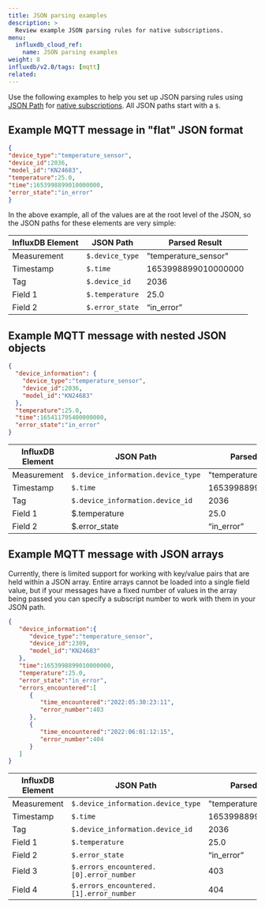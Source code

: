 ```yaml
---
title: JSON parsing examples
description: >
  Review example JSON parsing rules for native subscriptions.
menu:
  influxdb_cloud_ref:
    name: JSON parsing examples
weight: 8
influxdb/v2.0/tags: [mqtt]
related:
---
```


Use the following examples to help you set up JSON parsing rules using [JSON Path](https://jsonpath.com/) 
for [native subscriptions](/influxdb/cloud/write-data/no-code/native-subscriptions). All JSON paths start with a `$`.

## Example MQTT message in "flat" JSON format

```json
{
"device_type":"temperature_sensor",
"device_id":2036,
"model_id":"KN24683",
"temperature":25.0,
"time":1653998899010000000,
"error_state":"in_error"
}
```

 In the above example, all of the values are at the root level of the JSON, so the JSON paths for these elements are very simple:

|InfluxDB Element|JSON Path|Parsed Result|
|---|---|---|
|Measurement|`$.device_type`|"temperature_sensor"|
|Timestamp|`$.time`|1653998899010000000|
|Tag|`$.device_id`|2036|
|Field 1|`$.temperature`|25.0|
|Field 2|`$.error_state`|“in_error”|

## Example MQTT message with nested JSON objects 

```json
{
  "device_information": {
    "device_type":"temperature_sensor",
    "device_id":2036,
    "model_id":"KN24683"
  },
  "temperature":25.0,
  "time":165411795400000000,
  "error_state":"in_error"
}
```

|InfluxDB Element|JSON Path|Parsed Result|
|---|---|---|
|Measurement|`$.device_information.device_type`|"temperature_sensor"|
|Timestamp|`$.time`|1653998899010000000|
|Tag|`$.device_information.device_id`|2036|
|Field 1|$.temperature|25.0|
|Field 2|$.error_state|“in_error”|

## Example MQTT message with JSON arrays
Currently, there is limited support for working with key/value pairs that are held within 
a JSON array. Entire arrays cannot be loaded into a single field value, but if your messages 
have a fixed number of values in the array being passed you can specify a subscript number 
to work with them in your JSON path.


```json
{
   "device_information":{
      "device_type":"temperature_sensor",
      "device_id":2309,
      "model_id":"KN24683"
   },
   "time":1653998899010000000,
   "temperature":25.0,
   "error_state":"in_error",
   "errors_encountered":[
      {
         "time_encountered":"2022:05:30:23:11",
         "error_number":403
      },
      {
         "time_encountered":"2022:06:01:12:15",
         "error_number":404
      }
   ]
}
```

|InfluxDB Element|JSON Path|Parsed Result|
|---|---|---|
|Measurement|`$.device_information.device_type`|"temperature_sensor"|
|Timestamp|`$.time`|1653998899010000000|
|Tag|`$.device_information.device_id`|2036|
|Field 1|`$.temperature`|25.0|
|Field 2|`$.error_state`|“in_error”|
|Field 3|`$.errors_encountered.[0].error_number`|403|
|Field 4|`$.errors_encountered.[1].error_number`|404|
